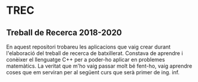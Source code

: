 # TREC
## Treball de Recerca 2018-2020

En aquest repositori trobareu les aplicacions que vaig crear durant l'elaboració del treball de recerca de batxillerat.
Constava de aprendre i conèixer el llenguatge C++ per a poder-ho aplicar en problemes matemàtics. La veritat que m'ho vaig passar
molt bé fent-ho, vaig aprendre coses que em serviran per al següent curs que serà primer de ing. inf.
